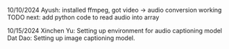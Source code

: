 10/10/2024
Ayush: installed ffmpeg, got video -> audio conversion working
TODO next: add python code to read audio into array

10/15/2024
Xinchen Yu: Setting up environment for audio captioning model
Dat Dao: Setting up image captioning model.
